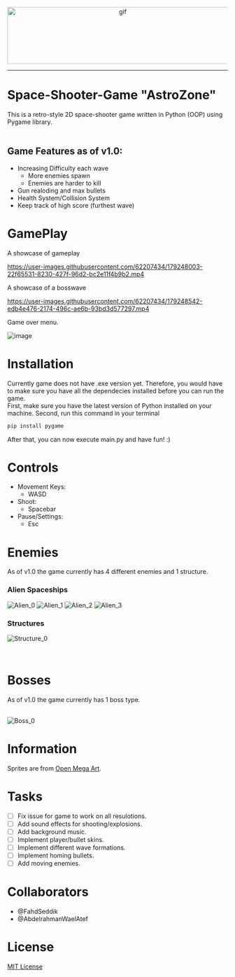 <p align="center">

  <img src="https://user-images.githubusercontent.com/62207434/179252276-aff8c04c-59e3-442c-8921-f01d69ebb370.png" alt="gif" width="512" height="130"/>

</p>

<hr>

# Space-Shooter-Game "AstroZone"

This is a retro-style 2D space-shooter game written in Python (OOP) using Pygame library.  
<br>
## Game Features as of v1.0:
  * Increasing Difficulty each wave
    - More enemies spawn
    - Enemies are harder to kill
  * Gun realoding and max bullets
  * Health System/Collision System
  * Keep track of high score (furthest wave)
  
# GamePlay

A showcase of gameplay

https://user-images.githubusercontent.com/62207434/179248003-22f65531-8230-427f-96d2-bc2e11f4b9b2.mp4  

A showcase of a bosswave
<br>

https://user-images.githubusercontent.com/62207434/179248542-edb4e476-2174-496c-ae6b-93bd3d577297.mp4


Game over menu.
<br>

![image](https://user-images.githubusercontent.com/62207434/179250185-7c7cac6c-6d0f-4275-bf68-6e0ca9dbdffc.png)

# Installation

Currently game does not have .exe version yet. Therefore, you would have to make sure you have all the dependecies installed before you can run the game. <br>
First, make sure you have the latest version of Python installed on your machine. Second, run this command in your terminal
```bash
pip install pygame
```
After that, you can now execute main.py and have fun! :) <br>
# Controls

* Movement Keys:
  - WASD
* Shoot:
  - Spacebar
* Pause/Settings:
  - Esc

# Enemies 
As of v1.0 the game currently has 4 different enemies and 1 structure.  
### Alien Spaceships  
![Alien_0](https://user-images.githubusercontent.com/62207434/179246013-89c80955-10f6-4ee6-975a-2bd333f1ceb7.png)
![Alien_1](https://user-images.githubusercontent.com/62207434/179246018-bd6a43cf-50fa-4c0c-a909-350a47f17bb8.png)
![Alien_2](https://user-images.githubusercontent.com/62207434/179246024-e48595f2-82ae-43c0-8db3-ff6c85c5441d.png)
![Alien_3](https://user-images.githubusercontent.com/62207434/179246030-a7e168ff-1a1d-40d3-a4fd-051578e21f49.png)
<br>
### Structures  
![Structure_0](https://user-images.githubusercontent.com/62207434/179248110-0a88c836-e07a-498e-a0ce-f7dcf31cfa09.png)

<br>

# Bosses  
As of v1.0 the game currently has 1 boss type.  <br>
<br>

![Boss_0](https://user-images.githubusercontent.com/62207434/179248502-8151ad56-b5cb-4678-9af5-5cc9ea01d9ba.png)

# Information
Sprites are from [Open Mega Art](https://opengameart.org).

# Tasks 
- [ ] Fix issue for game to work on all resulotions.
- [ ] Add sound effects for shooting/explosions.
- [ ] Add background music.
- [ ] Implement player/bullet skins.
- [ ] Implement different wave formations.
- [ ] Implement homing bullets.
- [ ] Add moving enemies. 

# Collaborators 
- @FahdSeddik  
- @AbdelrahmanWaelAtef

# License
[MIT License](https://github.com/FahdSeddik/Space-Shooter-Game/blob/main/LICENSE)
